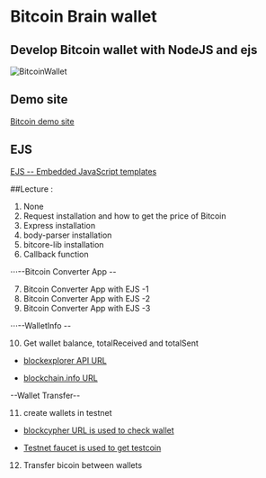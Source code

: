 # Bitcoin Brain wallet

## Develop Bitcoin wallet with NodeJS and ejs


![BitcoinWallet](./Img/BitcoinBrainwallet.gif)

## Demo site 

[Bitcoin demo site](https://bitcoinwalletwithnodejs.herokuapp.com/)

## EJS 

[EJS -- Embedded JavaScript templates](http://ejs.co/)

##Lecture :
1. None
2. Request installation and how to get the price of Bitcoin
3. Express installation
4. body-parser installation
5. bitcore-lib installation
6. Callback function

⋅⋅⋅--Bitcoin Converter App --

7. Bitcoin Converter App with EJS -1
8. Bitcoin Converter App with EJS -2
9. Bitcoin Converter App with EJS -3

⋅⋅⋅--WalletInfo --

10. Get wallet balance, totalReceived and totalSent

* [blockexplorer API URL](https://blockexplorer.com/api-ref)

* [blockchain.info URL](https://blockchain.info/)

--Wallet Transfer--

11. create wallets in testnet

* [blockcypher URL is used to check wallet](https://live.blockcypher.com/)

* [Testnet faucet is used to get testcoin](https://testnet.manu.backend.hamburg/faucet)

12. Transfer bicoin between wallets
